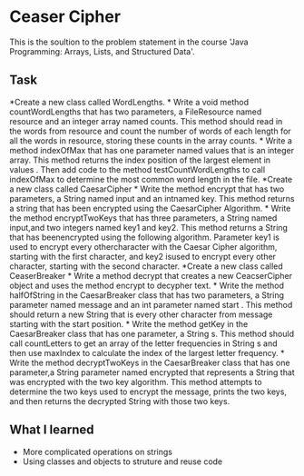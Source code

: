 # Ceaser Cipher

This is the soultion to the problem statement in the course 'Java Programming: Arrays, Lists, and Structured Data'.

## Task

*Create a new class called WordLengths. 
	* Write a void method countWordLengths that has two parameters, a FileResource named resource and an integer array named counts. This method should read in the words from resource and count the number of words of each length for all the words in resource, storing these counts in the array counts.
	* Write a method indexOfMax that has one parameter named values that is an integer array. This method returns the index position of the largest element in values . Then add code to the method testCountWordLengths to call indexOfMax to determine the most common word length in the file.
*Create a new class called ​CaesarCipher​
	* Write the method ​encrypt​ that has two parameters, a String named ​input​ and an intnamed ​key​. This method returns a string that has been encrypted using the CaesarCipher Algorithm.
	* Write the method ​encryptTwoKeys​ that has three parameters, a String named ​input​,and two integers named ​key1 ​and​ key2​. This method returns a String that has beenencrypted using the following algorithm. Parameter ​key1​ is used to encrypt every othercharacter with the Caesar Cipher algorithm, starting with the first character, and ​key2​ isused to encrypt every other character, starting with the second character. 
*Create a new class called CeaserBreaker​
	* Write a method decrypt that creates a new CeacserCipher object and uses the method encrypt to decypher text.
	* Write the method halfOfString in the CaesarBreaker class that has two parameters, a String parameter named message and an int parameter named start . This method should return a new String that is every other character from message starting with the start position.
	* Write the method getKey in the CaesarBreaker class that has one parameter, a String s. This method should call countLetters to get an array of the letter frequencies in String s and then use maxIndex to calculate the index of the largest letter frequency.
	* Write the method decryptTwoKeys in the CaesarBreaker class that has one parameter,a String parameter named encrypted that represents a String that was encrypted with the two key algorithm. This method attempts to determine the two keys used to encrypt the message, prints the two keys, and then returns the decrypted String with those two keys.

## What I learned
* More complicated operations on strings
* Using classes and objects to struture and reuse code